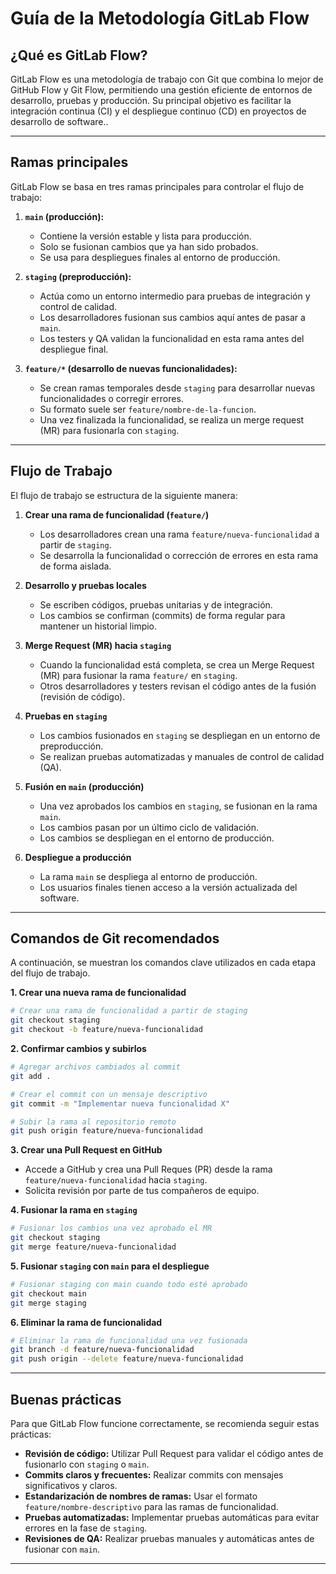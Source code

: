 # **Guía de la Metodología GitLab Flow**

## **¿Qué es GitLab Flow?**
GitLab Flow es una metodología de trabajo con Git que combina lo mejor de GitHub Flow y Git Flow, permitiendo una gestión eficiente de entornos de desarrollo, pruebas y producción. Su principal objetivo es facilitar la integración continua (CI) y el despliegue continuo (CD) en proyectos de desarrollo de software..

---

## **Ramas principales**
GitLab Flow se basa en tres ramas principales para controlar el flujo de trabajo:

1. **`main` (producción):**
   - Contiene la versión estable y lista para producción.
   - Solo se fusionan cambios que ya han sido probados.
   - Se usa para despliegues finales al entorno de producción.

2. **`staging` (preproducción):**
   - Actúa como un entorno intermedio para pruebas de integración y control de calidad.
   - Los desarrolladores fusionan sus cambios aquí antes de pasar a `main`.
   - Los testers y QA validan la funcionalidad en esta rama antes del despliegue final.

3. **`feature/*` (desarrollo de nuevas funcionalidades):**
   - Se crean ramas temporales desde `staging` para desarrollar nuevas funcionalidades o corregir errores.
   - Su formato suele ser `feature/nombre-de-la-funcion`.
   - Una vez finalizada la funcionalidad, se realiza un merge request (MR) para fusionarla con `staging`.

---

## **Flujo de Trabajo**
El flujo de trabajo se estructura de la siguiente manera:

1. **Crear una rama de funcionalidad (`feature/`)**
   - Los desarrolladores crean una rama `feature/nueva-funcionalidad` a partir de `staging`.
   - Se desarrolla la funcionalidad o corrección de errores en esta rama de forma aislada.

2. **Desarrollo y pruebas locales**
   - Se escriben códigos, pruebas unitarias y de integración.
   - Los cambios se confirman (commits) de forma regular para mantener un historial limpio.

3. **Merge Request (MR) hacia `staging`**
   - Cuando la funcionalidad está completa, se crea un Merge Request (MR) para fusionar la rama `feature/` en `staging`.
   - Otros desarrolladores y testers revisan el código antes de la fusión (revisión de código).

4. **Pruebas en `staging`**
   - Los cambios fusionados en `staging` se despliegan en un entorno de preproducción.
   - Se realizan pruebas automatizadas y manuales de control de calidad (QA).

5. **Fusión en `main` (producción)**
   - Una vez aprobados los cambios en `staging`, se fusionan en la rama `main`.
   - Los cambios pasan por un último ciclo de validación.
   - Los cambios se despliegan en el entorno de producción.

6. **Despliegue a producción**
   - La rama `main` se despliega al entorno de producción.
   - Los usuarios finales tienen acceso a la versión actualizada del software.

---

## **Comandos de Git recomendados**
A continuación, se muestran los comandos clave utilizados en cada etapa del flujo de trabajo.

**1. Crear una nueva rama de funcionalidad**
```bash
# Crear una rama de funcionalidad a partir de staging
git checkout staging
git checkout -b feature/nueva-funcionalidad
```

**2. Confirmar cambios y subirlos**
```bash
# Agregar archivos cambiados al commit
git add .

# Crear el commit con un mensaje descriptivo
git commit -m "Implementar nueva funcionalidad X"

# Subir la rama al repositorio remoto
git push origin feature/nueva-funcionalidad
```

**3. Crear una Pull Request en GitHub**
- Accede a GitHub y crea una Pull Reques (PR) desde la rama `feature/nueva-funcionalidad` hacia `staging`.
- Solicita revisión por parte de tus compañeros de equipo.

**4. Fusionar la rama en `staging`**
```bash
# Fusionar los cambios una vez aprobado el MR
git checkout staging
git merge feature/nueva-funcionalidad
```

**5. Fusionar `staging` con `main` para el despliegue**
```bash
# Fusionar staging con main cuando todo esté aprobado
git checkout main
git merge staging
```

**6. Eliminar la rama de funcionalidad**
```bash
# Eliminar la rama de funcionalidad una vez fusionada
git branch -d feature/nueva-funcionalidad
git push origin --delete feature/nueva-funcionalidad
```

---

## **Buenas prácticas**
Para que GitLab Flow funcione correctamente, se recomienda seguir estas prácticas:

- **Revisión de código:** Utilizar Pull Request para validar el código antes de fusionarlo con `staging` o `main`.
- **Commits claros y frecuentes:** Realizar commits con mensajes significativos y claros.
- **Estandarización de nombres de ramas:** Usar el formato `feature/nombre-descriptivo` para las ramas de funcionalidad.
- **Pruebas automatizadas:** Implementar pruebas automáticas para evitar errores en la fase de `staging`.
- **Revisiones de QA:** Realizar pruebas manuales y automáticas antes de fusionar con `main`.

---



